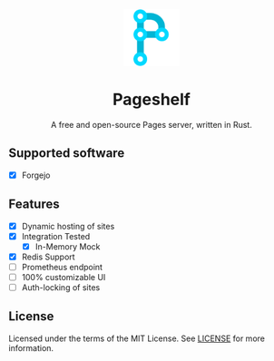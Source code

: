 <div style="text-align: center;">

<img src="./branding/pageshelf_logo.webp" width="100" alt="Logo"/>

# Pageshelf

A free and open-source Pages server, written in Rust.

</div>

## Supported software

- [x] Forgejo

## Features

- [x] Dynamic hosting of sites
- [x] Integration Tested
  - [x] In-Memory Mock
- [x] Redis Support
- [ ] Prometheus endpoint
- [ ] 100% customizable UI
- [ ] Auth-locking of sites

## License

Licensed under the terms of the MIT License. See [LICENSE](./LICENSE) for more information.
